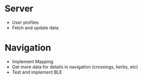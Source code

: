# Server
- User profiles
- Fetch and update data

# Navigation
- Implement Mapping
- Get more data for details in navigation (crossings, kerbs, etc)
- Test and implement BLE